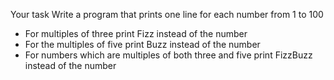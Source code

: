 Your task
Write a program that prints one line for each number from 1 to 100

* For multiples of three print Fizz instead of the number
* For the multiples of five print Buzz instead of the number
* For numbers which are multiples of both three and five print FizzBuzz instead of the number
